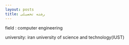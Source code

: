 ```yaml
---
layout: posts
title: رشته تحصیلی
---
```



field : computer engineering

university: iran university of science and technology(IUST)







